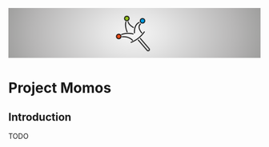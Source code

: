 <p align="center" style="">
    <img src="./doc/momos_header.svg"/>
</p>

# Project Momos

## Introduction

TODO
